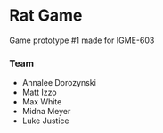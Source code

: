 # Rat Game
Game prototype #1 made for IGME-603

### Team
- Annalee Dorozynski
- Matt Izzo
- Max White
- Midna Meyer
- Luke Justice

